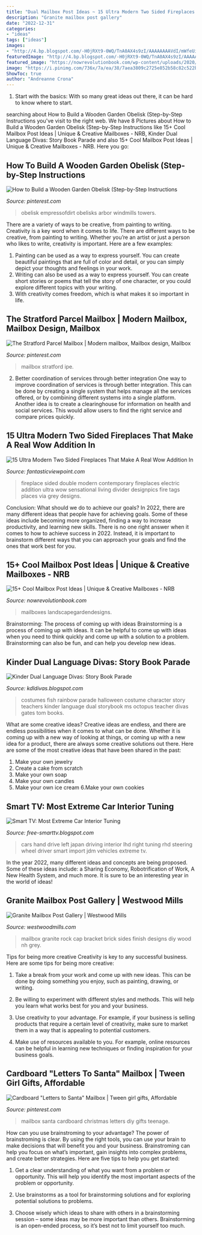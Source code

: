 ```yaml
---
title: "Dual Mailbox Post Ideas ~ 15 Ultra Modern Two Sided Fireplaces That Make A Real Wow Addition In"
description: "Granite mailbox post gallery"
date: "2022-12-31"
categories:
- "ideas"
tags: ["ideas"]
images:
- "http://4.bp.blogspot.com/-H0jRXt9-0WQ/TnA0AX4s9zI/AAAAAAAAVdI/mWfeUikkoD8/s400/double_steering_wheel.jpg"
featuredImage: "http://4.bp.blogspot.com/-H0jRXt9-0WQ/TnA0AX4s9zI/AAAAAAAAVdI/mWfeUikkoD8/s400/double_steering_wheel.jpg"
featured_image: "https://nowrevolutionbook.com/wp-content/uploads/2020/04/mailbox-ideas-9.jpg"
image: "https://i.pinimg.com/736x/7a/ea/38/7aea3809c2725e852b58c82c522b4a76.jpg"
ShowToc: true
author: "Andreanne Crona"
---
```



1. Start with the basics: With so many great ideas out there, it can be hard to know where to start.

	

		
searching about How to Build a Wooden Garden Obelisk (Step-by-Step Instructions you've visit to the right web. We have 8 Pictures about How to Build a Wooden Garden Obelisk (Step-by-Step Instructions like 15+ Cool Mailbox Post Ideas | Unique &amp; Creative Mailboxes - NRB, Kinder Dual Language Divas: Story Book Parade and also 15+ Cool Mailbox Post Ideas | Unique &amp; Creative Mailboxes - NRB. Here you go:
		
    
## How To Build A Wooden Garden Obelisk (Step-by-Step Instructions

<img loading=lazy src="https://i.pinimg.com/736x/7a/ea/38/7aea3809c2725e852b58c82c522b4a76.jpg" onerror="this.onerror=null;this.src='https://tse2.mm.bing.net/th?id=OIP.RTSRmf4UL7QTYRNs4DalEAAAAA&amp;pid=15.1';" alt="How to Build a Wooden Garden Obelisk (Step-by-Step Instructions">

_Source: pinterest.com_

>obelisk empressofdirt obelisks arbor windmills towers. 

	

There are a variety of ways to be creative, from painting to writing.
Creativity is a key word when it comes to life. There are different ways to be creative, from painting to writing. Whether you’re an artist or just a person who likes to write, creativity is important. Here are a few examples: 
1. Painting can be used as a way to express yourself. You can create beautiful paintings that are full of color and detail, or you can simply depict your thoughts and feelings in your work. 
2. Writing can also be used as a way to express yourself. You can create short stories or poems that tell the story of one character, or you could explore different topics with your writing. 
3. With creativity comes freedom, which is what makes it so important in life.

    
## The Stratford Parcel Mailbox | Modern Mailbox, Mailbox Design, Mailbox

<img loading=lazy src="https://i.pinimg.com/736x/8d/37/a4/8d37a40c22590f07836a280e189697a5.jpg" onerror="this.onerror=null;this.src='https://tse3.mm.bing.net/th?id=OIP.MvKdmKqb6UKv4XzzuaHAagHaHa&amp;pid=15.1';" alt="The Stratford Parcel Mailbox | Modern mailbox, Mailbox design, Mailbox">

_Source: pinterest.com_

>mailbox stratford ipe. 

	

2) Better coordination of services through better integration
One way to improve coordination of services is through better integration. This can be done by creating a single system that helps manage all the services offered, or by combining different systems into a single platform. Another idea is to create a clearinghouse for information on health and social services. This would allow users to find the right service and compare prices quickly.

    
## 15 Ultra Modern Two Sided Fireplaces That Make A Real Wow Addition In

<img loading=lazy src="http://www.fantasticviewpoint.com/wp-content/uploads/2015/12/98e0bc3409c0bec8d0fa2427c1cde070.jpg" onerror="this.onerror=null;this.src='https://tse3.mm.bing.net/th?id=OIP.60jkVqnRlLWAIWgG7bLECQHaFL&amp;pid=15.1';" alt="15 Ultra Modern Two Sided Fireplaces That Make A Real Wow Addition In">

_Source: fantasticviewpoint.com_

>fireplace sided double modern contemporary fireplaces electric addition ultra wow sensational living divider designpics fire tags places via grey designs. 

	

Conclusion: What should we do to achieve our goals?
In 2022, there are many different ideas that people have for achieving goals. Some of these ideas include becoming more organized, finding a way to increase productivity, and learning new skills. There is no one right answer when it comes to how to achieve success in 2022. Instead, it is important to brainstorm different ways that you can approach your goals and find the ones that work best for you.

    
## 15+ Cool Mailbox Post Ideas | Unique &amp; Creative Mailboxes - NRB

<img loading=lazy src="https://nowrevolutionbook.com/wp-content/uploads/2020/04/mailbox-ideas-9.jpg" onerror="this.onerror=null;this.src='https://tse1.mm.bing.net/th?id=OIP.B6iUTv2WjwlMVAlJKQi7BAHaK8&amp;pid=15.1';" alt="15+ Cool Mailbox Post Ideas | Unique &amp; Creative Mailboxes - NRB">

_Source: nowrevolutionbook.com_

>mailboxes landscapegardendesigns. 

	

Brainstorming: The process of coming up with ideas
Brainstorming is a process of coming up with ideas. It can be helpful to come up with ideas when you need to think quickly and come up with a solution to a problem. Brainstorming can also be fun, and can help you develop new ideas.

    
## Kinder Dual Language Divas: Story Book Parade

<img loading=lazy src="http://3.bp.blogspot.com/-7S-2UJmax1w/UJKkD1vYHQI/AAAAAAAAAX4/43rd57zX0Bs/s1600/story.book.parade+025.jpg" onerror="this.onerror=null;this.src='https://tse1.mm.bing.net/th?id=OIP.LPJUDKqxEFFy_EWOnD8lGwHaJ4&amp;pid=15.1';" alt="Kinder Dual Language Divas: Story Book Parade">

_Source: kdldivas.blogspot.com_

>costumes fish rainbow parade halloween costume character story teachers kinder language dual storybook ms octopus teacher divas gates tom books. 

	

What are some creative ideas?
Creative ideas are endless, and there are endless possibilities when it comes to what can be done. Whether it is coming up with a new way of looking at things, or coming up with a new idea for a product, there are always some creative solutions out there. Here are some of the most creative ideas that have been shared in the past:
1. Make your own jewelry 
2. Create a cake from scratch 
3. Make your own soap 
4. Make your own candles 
5. Make your own ice cream 
6.Make your own cookies 

    
## Smart TV: Most Extreme Car Interior Tuning

<img loading=lazy src="http://4.bp.blogspot.com/-H0jRXt9-0WQ/TnA0AX4s9zI/AAAAAAAAVdI/mWfeUikkoD8/s400/double_steering_wheel.jpg" onerror="this.onerror=null;this.src='https://tse2.mm.bing.net/th?id=OIP.VxxqyJSse7OBWg9cREIktwAAAA&amp;pid=15.1';" alt="Smart TV: Most Extreme Car Interior Tuning">

_Source: free-smarttv.blogspot.com_

>cars hand drive left japan driving interior lhd right tuning rhd steering wheel driver smart import jdm vehicles extreme tv. 

	

In the year 2022, many different ideas and concepts are being proposed. Some of these ideas include: a Sharing Economy, Robotrification of Work, A New Health System, and much more. It is sure to be an interesting year in the world of ideas!

    
## Granite Mailbox Post Gallery | Westwood Mills

<img loading=lazy src="https://westwoodmills.com/wp-content/uploads/2014/11/White-Mailbox-Granite-Post.jpg" onerror="this.onerror=null;this.src='https://tse3.mm.bing.net/th?id=OIP.p7b92U_fhQkK34rzneO6VgHaNL&amp;pid=15.1';" alt="Granite Mailbox Post Gallery | Westwood Mills">

_Source: westwoodmills.com_

>mailbox granite rock cap bracket brick sides finish designs diy wood nh grey. 

	

Tips for being more creative
Creativity is key to any successful business. Here are some tips for being more creative:
1. Take a break from your work and come up with new ideas. This can be done by doing something you enjoy, such as painting, drawing, or writing.

2. Be willing to experiment with different styles and methods. This will help you learn what works best for you and your business.

3. Use creativity to your advantage. For example, if your business is selling products that require a certain level of creativity, make sure to market them in a way that is appealing to potential customers.

4. Make use of resources available to you. For example, online resources can be helpful in learning new techniques or finding inspiration for your business goals.


    
## Cardboard &quot;Letters To Santa&quot; Mailbox | Tween Girl Gifts, Affordable

<img loading=lazy src="https://i.pinimg.com/736x/54/04/63/540463a48a34229673f0552d3181135d--santa-mailbox-cardboard-letters.jpg" onerror="this.onerror=null;this.src='https://tse3.mm.bing.net/th?id=OIP.mFUJcdR2eqvo1_QCbozqggHaJ3&amp;pid=15.1';" alt="Cardboard &quot;Letters to Santa&quot; Mailbox | Tween girl gifts, Affordable">

_Source: pinterest.com_

>mailbox santa cardboard christmas letters diy gifts teenage. 

	

How can you use brainstroming to your advantage?
The power of brainstroming is clear. By using the right tools, you can use your brain to make decisions that will benefit you and your business. Brainstroming can help you focus on what’s important, gain insights into complex problems, and create better strategies. Here are five tips to help you get started: 
1. Get a clear understanding of what you want from a problem or opportunity. This will help you identify the most important aspects of the problem or opportunity. 

2. Use brainstorms as a tool for brainstorming solutions and for exploring potential solutions to problems. 

3. Choose wisely which ideas to share with others in a brainstorming session – some ideas may be more important than others. Brainstorming is an open-ended process, so it’s best not to limit yourself too much.

